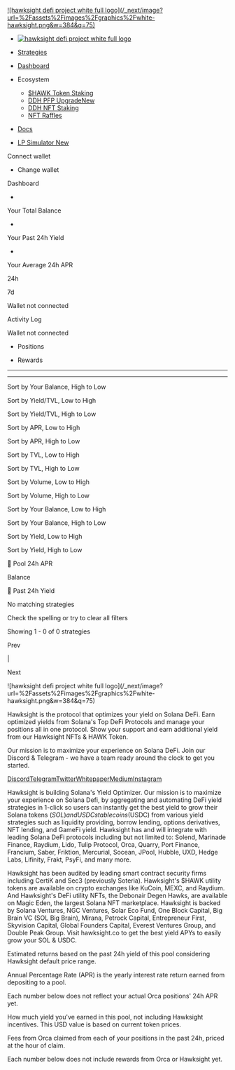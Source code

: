 [![hawksight defi project white full
logo](/_next/image?url=%2Fassets%2Fimages%2Fgraphics%2Fwhite-
hawksight.png&w=384&q=75)](/)

  * [![hawksight defi project white full logo](/_next/image?url=%2Fassets%2Fimages%2Fgraphics%2Fwhite-hawksight.png&w=384&q=75)](/)

  * [Strategies](/strategies)
  * [Dashboard](/dashboard?tab=positions)
  * Ecosystem

    * [$HAWK Token Staking](https://staking.hawksight.co/)
    * [ DDH PFP UpgradeNew](https://upgrade.hawksight.co/)
    * [DDH NFT Staking](https://nft.hawksight.co/staking)
    * [NFT Raffles](https://nft.hawksight.co/raffle)

  * [Docs](https://hawksight.gitbook.io/whitepaper/)
  * [LP Simulator New](https://simulate.hawksight.co/)

Connect wallet

  * Change wallet

Dashboard

-

Your Total Balance

-

Your Past 24h Yield

-

Your Average 24h APR

24h

7d

Wallet not connected

Activity Log

Wallet not connected

  * Positions

  * Rewards

* * *

* * *

Sort by Your Balance, High to Low

Sort by Yield/TVL, Low to High

Sort by Yield/TVL, High to Low

Sort by APR, Low to High

Sort by APR, High to Low

Sort by TVL, Low to High

Sort by TVL, High to Low

Sort by Volume, Low to High

Sort by Volume, High to Low

Sort by Your Balance, Low to High

Sort by Your Balance, High to Low

Sort by Yield, Low to High

Sort by Yield, High to Low

🚧 Pool 24h APR

Balance

🚧 Past 24h Yield

No matching strategies

Check the spelling or try to clear all filters

Showing 1 - 0 of 0 strategies

Prev

|

Next

![hawksight defi project white full
logo](/_next/image?url=%2Fassets%2Fimages%2Fgraphics%2Fwhite-
hawksight.png&w=384&q=75)

Hawksight is the protocol that optimizes your yield on Solana DeFi. Earn
optimized yields from Solana's Top DeFi Protocols and manage your positions
all in one protocol. Show your support and earn additional yield from our
Hawksight NFTs & HAWK Token.

Our mission is to maximize your experience on Solana DeFi. Join our Discord &
Telegram \- we have a team ready around the clock to get you started.

[Discord](https://discord.gg/7ZDVwAaqWk)[Telegram](https://t.me/joinchat/XAIUa0s3WuZlOTM9)[Twitter](https://www.twitter.com/hawksightco)[Whitepaper](https://hawksight.gitbook.io/whitepaper/)[Medium](https://hawksight.medium.com/)[Instagram](https://instagram.com/hawksightco/)

Hawksight is building Solana's Yield Optimizer. Our mission is to maximize
your experience on Solana Defi, by aggregating and automating DeFi yield
strategies in 1-click so users can instantly get the best yield to grow their
Solana tokens ($SOL) and USDC stablecoins ($USDC) from various yield
strategies such as liquidity providing, borrow lending, options derivatives,
NFT lending, and GameFi yield. Hawksight has and will integrate with leading
Solana DeFi protocols including but not limited to: Solend, Marinade Finance,
Raydium, Lido, Tulip Protocol, Orca, Quarry, Port Finance, Francium, Saber,
Friktion, Mercurial, Socean, JPool, Hubble, UXD, Hedge Labs, Lifinity, Frakt,
PsyFi, and many more.

Hawksight has been audited by leading smart contract security firms including
CertiK and Sec3 (previously Soteria). Hawksight's $HAWK utility tokens are
available on crypto exchanges like KuCoin, MEXC, and Raydium. And Hawksight's
DeFi utility NFTs, the Debonair Degen Hawks, are available on Magic Eden, the
largest Solana NFT marketplace. Hawksight is backed by Solana Ventures, NGC
Ventures, Solar Eco Fund, One Block Capital, Big Brain VC (SOL Big Brain),
Mirana, Petrock Capital, Entrepreneur First, Skyvision Capital, Global
Founders Capital, Everest Ventures Group, and Double Peak Group. Visit
hawksight.co to get the best yield APYs to easily grow your SOL & USDC.

Estimated returns based on the past 24h yield of this pool considering
Hawksight default price range.

Annual Percentage Rate (APR) is the yearly interest rate return earned from
depositing to a pool.

Each number below does not reflect your actual Orca positions' 24h APR yet.

How much yield you've earned in this pool, not including Hawksight incentives.
This USD value is based on current token prices.

Fees from Orca claimed from each of your positions in the past 24h, priced at
the hour of claim.

Each number below does not include rewards from Orca or Hawksight yet.

